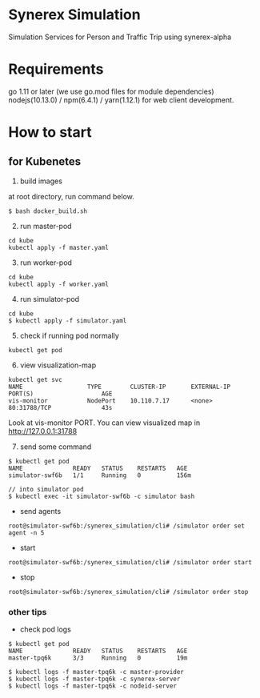 # Synerex Simulation

Simulation Services for Person and Traffic Trip using synerex-alpha

# Requirements

go 1.11 or later (we use go.mod files for module dependencies)
nodejs(10.13.0) / npm(6.4.1) / yarn(1.12.1) for web client development.

# How to start

## for Kubenetes

1. build images

at root directory, run command below.
```
$ bash docker_build.sh
```

2. run master-pod

```
cd kube
kubectl apply -f master.yaml
```

3. run worker-pod

```
cd kube
kubectl apply -f worker.yaml
```

4. run simulator-pod

```
cd kube
$ kubectl apply -f simulator.yaml
```

5. check if running pod normally

```
kubectl get pod
```

6. view visualization-map 
```
kubectl get svc
NAME                  TYPE        CLUSTER-IP       EXTERNAL-IP   PORT(S)                   AGE
vis-monitor           NodePort    10.110.7.17      <none>        80:31788/TCP              43s
```

Look at vis-monitor PORT. You can view visualized map in http://127.0.0.1:31788

7. send some command

```
$ kubectl get pod
NAME              READY   STATUS    RESTARTS   AGE
simulator-swf6b   1/1     Running   0          156m

// into simulator pod
$ kubectl exec -it simulator-swf6b -c simulator bash
```

- send agents

```
root@simulator-swf6b:/synerex_simulation/cli# /simulator order set agent -n 5
```

- start

```
root@simulator-swf6b:/synerex_simulation/cli# /simulator order start
```

- stop

```
root@simulator-swf6b:/synerex_simulation/cli# /simulator order stop
```

### other tips

- check pod logs

```
$ kubectl get pod
NAME              READY   STATUS    RESTARTS   AGE
master-tpq6k      3/3     Running   0          19m

$ kubectl logs -f master-tpq6k -c master-provider
$ kubectl logs -f master-tpq6k -c synerex-server
$ kubectl logs -f master-tpq6k -c nodeid-server
```